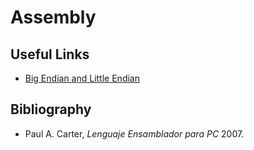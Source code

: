 # Assembly
## Useful Links
  * [Big Endian and Little Endian](https://chortle.ccsu.edu/AssemblyTutorial/Chapter-15/ass15_3.html)
  
## Bibliography
  * Paul A. Carter, _Lenguaje Ensamblador para PC_ 2007. 
